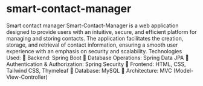 # smart-contact-manager

Smart contact manager
Smart-Contact-Manager is a web application designed to provide users with an intuitive, secure, and efficient platform for managing
and storing contacts. The application facilitates the creation, storage, and retrieval of contact information, ensuring a smooth user
experience with an emphasis on security and scalability.
Technologies Used:
 Backend: Spring Boot
 Database Operations: Spring Data JPA
 Authentication & Authorization: Spring Security
 Frontend: HTML, CSS, Tailwind CSS, Thymeleaf
 Database: MySQL
 Architecture: MVC (Model-View-Controller)
